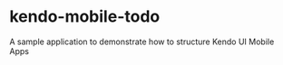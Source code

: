 kendo-mobile-todo
=================

A sample application to demonstrate how to structure Kendo UI Mobile Apps

